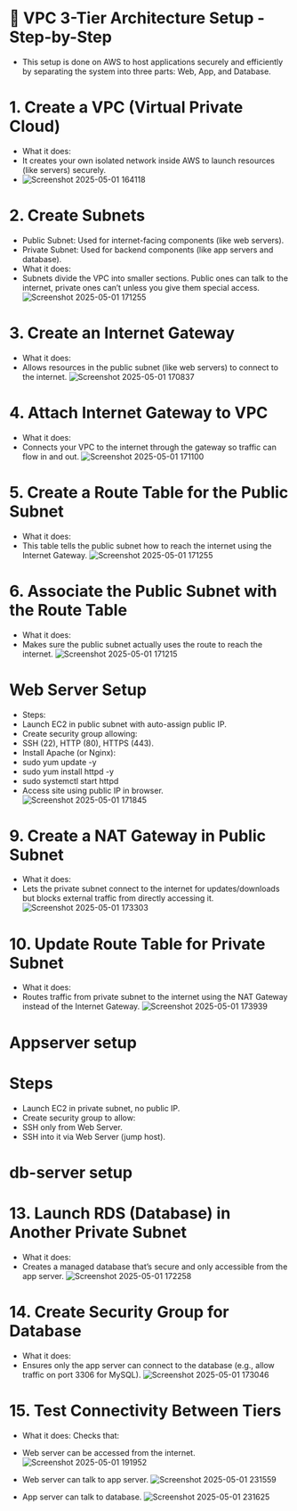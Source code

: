 # 🧱 VPC 3-Tier Architecture Setup - Step-by-Step
- This setup is done on AWS to host applications securely and efficiently by separating the system into three parts: Web, App, and Database.

# 1. Create a VPC (Virtual Private Cloud)
- What it does:
- It creates your own isolated network inside AWS to launch resources (like servers) securely.
- ![Screenshot 2025-05-01 164118](https://github.com/user-attachments/assets/6ab94d0d-7f43-4b29-85df-00e36d3e0f6b)

# 2. Create Subnets
- Public Subnet: Used for internet-facing components (like web servers).
- Private Subnet: Used for backend components (like app servers and database).
- What it does:
- Subnets divide the VPC into smaller sections. Public ones can talk to the internet, private ones can’t unless you give them special access.
 ![Screenshot 2025-05-01 171255](https://github.com/user-attachments/assets/bebc34d9-d052-4c9d-a4ae-b492737c2acf)


# 3. Create an Internet Gateway
- What it does:
- Allows resources in the public subnet (like web servers) to connect to the internet.
![Screenshot 2025-05-01 170837](https://github.com/user-attachments/assets/ac150258-1c9c-40a6-8688-1fa983b804b0)

# 4. Attach Internet Gateway to VPC
- What it does:
- Connects your VPC to the internet through the gateway so traffic can flow in and out.
![Screenshot 2025-05-01 171100](https://github.com/user-attachments/assets/d2d52706-f6d7-4114-8679-660d45dedb6f)

# 5. Create a Route Table for the Public Subnet
- What it does:
- This table tells the public subnet how to reach the internet using the Internet Gateway.
![Screenshot 2025-05-01 171255](https://github.com/user-attachments/assets/3f77ab12-9542-48a4-bd79-5fca531a9c5c)

# 6. Associate the Public Subnet with the Route Table
- What it does:
- Makes sure the public subnet actually uses the route to reach the internet.
![Screenshot 2025-05-01 171215](https://github.com/user-attachments/assets/34233231-8112-488b-aa6c-ec454632de24)

# Web Server Setup
- Steps:
- Launch EC2 in public subnet with auto-assign public IP.
- Create security group allowing:
- SSH (22), HTTP (80), HTTPS (443).
- Install Apache (or Nginx):
- sudo yum update -y
- sudo yum install httpd -y
- sudo systemctl start httpd
- Access site using public IP in browser.
 ![Screenshot 2025-05-01 171845](https://github.com/user-attachments/assets/f5bbc86d-d6e4-4978-be1e-e26237c14076)

# 9. Create a NAT Gateway in Public Subnet
- What it does:
- Lets the private subnet connect to the internet for updates/downloads but blocks external traffic from directly accessing it.
 ![Screenshot 2025-05-01 173303](https://github.com/user-attachments/assets/9a705992-e70a-4be0-9940-ea5fe6781a5f)

# 10. Update Route Table for Private Subnet
- What it does:
- Routes traffic from private subnet to the internet using the NAT Gateway instead of the Internet Gateway.
![Screenshot 2025-05-01 173939](https://github.com/user-attachments/assets/87cd19a0-81d3-41a5-9103-6eda550a3ca8)

# Appserver setup
# Steps
- Launch EC2 in private subnet, no public IP.
- Create security group to allow:
- SSH only from Web Server.
- SSH into it via Web Server (jump host).

# db-server setup
# 13. Launch RDS (Database) in Another Private Subnet
- What it does:
- Creates a managed database that’s secure and only accessible from the app server.
![Screenshot 2025-05-01 172258](https://github.com/user-attachments/assets/58682d2f-ed1b-44e9-a6d3-0d5168ff22a8)

# 14. Create Security Group for Database
- What it does:
- Ensures only the app server can connect to the database (e.g., allow traffic on port 3306 for MySQL).
![Screenshot 2025-05-01 173046](https://github.com/user-attachments/assets/d9643cc4-cef9-49df-9fd4-96b9b04fb2e4)

# 15. Test Connectivity Between Tiers
- What it does:
Checks that:

- Web server can be accessed from the internet. ![Screenshot 2025-05-01 191952](https://github.com/user-attachments/assets/fe815ccb-e263-4eb6-b105-1c218275aac0)
- Web server can talk to app server.            ![Screenshot 2025-05-01 231559](https://github.com/user-attachments/assets/6c033f2b-e0bb-40ef-81f8-7ec63403f1b7)
- App server can talk to database.              ![Screenshot 2025-05-01 231625](https://github.com/user-attachments/assets/ce54781c-0035-4a95-b653-1d5179ae5007)
